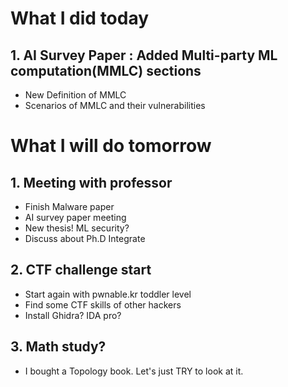 # What I did today
## 1. AI Survey Paper : Added Multi-party ML computation(MMLC) sections
* New Definition of MMLC
* Scenarios of MMLC and their vulnerabilities

# What I will do tomorrow
## 1. Meeting with professor
* Finish Malware paper
* AI survey paper meeting
* New thesis! ML security?
* Discuss about Ph.D Integrate

## 2. CTF challenge start
* Start again with pwnable.kr toddler level
* Find some CTF skills of other hackers
* Install Ghidra? IDA pro?

## 3. Math study?
* I bought a Topology book. Let's just TRY to look at it.
